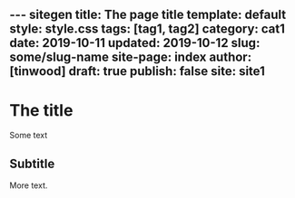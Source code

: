 --- sitegen
title: The page title
template: default
style: style.css
tags: [tag1, tag2]
category: cat1
date: 2019-10-11
updated: 2019-10-12
slug: some/slug-name
site-page: index
author: [tinwood]
draft: true
publish: false
site: site1
---
# The title

Some text

## Subtitle

More text.

